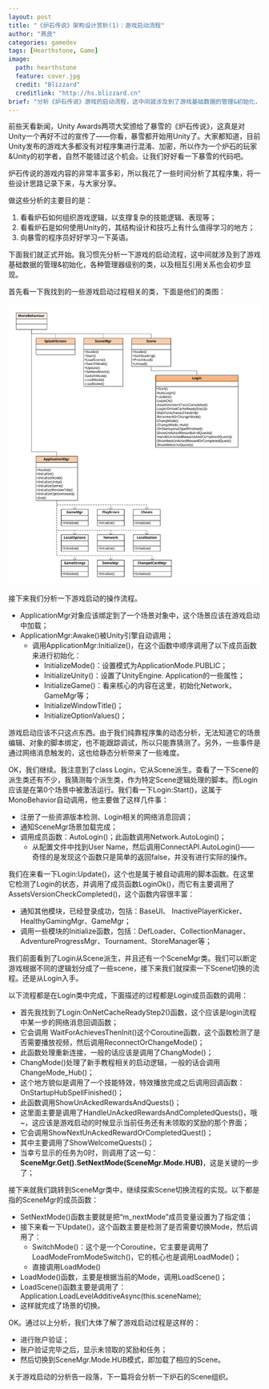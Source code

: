```yaml
---
layout: post
title: "《炉石传说》架构设计赏析(1)：游戏启动流程"
author: "燕良"
categories: gamedev
tags: [Hearthstone, Game]
image:
  path: hearthstone
  feature: cover.jpg
  credit: "Blizzard"
  creditlink: "http://hs.blizzard.cn"
brief: "分析《炉石传说》游戏的启动流程，这中间就涉及到了游戏基础数据的管理&初始化，各种管理器级别的类，以及相互引用关系。"
---
```


前些天看新闻，Unity Awards两项大奖颁给了暴雪的《炉石传说》，这真是对Unity一个再好不过的宣传了——你看，暴雪都开始用Unity了。大家都知道，目前Unity发布的游戏大多都没有对程序集进行混淆、加密，所以作为一个炉石的玩家&Unity的初学者，自然不能错过这个机会。让我们好好看一下暴雪的代码吧。  
  
炉石传说的游戏内容的非常丰富多彩，所以我花了一些时间分析了其程序集，将一些设计思路记录下来，与大家分享。  
  
做这些分析的主要目的是：

1. 看看炉石如何组织游戏逻辑，以支撑复杂的技能逻辑、表现等；
1. 看看炉石是如何使用Unity的，其结构设计和技巧上有什么值得学习的地方；
1. 向暴雪的程序员好好学习一下英语。

下面我们就正式开始。我习惯先分析一下游戏的启动流程，这中间就涉及到了游戏基础数据的管理&初始化，各种管理器级别的类，以及相互引用关系也会初步显现。  

首先看一下我找到的一些游戏启动过程相关的类，下面是他们的类图：  
  
![UML](/assets/img/hearthstone/uml_startup.svg)  
  
接下来我们分析一下游戏启动的操作流程。

* ApplicationMgr对象应该绑定到了一个场景对象中，这个场景应该在游戏启动中加载；
* ApplicationMgr:Awake()被Unity引擎自动调用；
	* 调用ApplicationMgr:Initialize()，在这个函数中顺序调用了以下成员函数来进行初始化：
		* InitializeMode()：设置模式为ApplicationMode.PUBLIC；
		* InitializeUnity()：设置了UnityEngine. Application的一些属性；
		* InitializeGame()：看来核心的内容在这里，初始化Network，GameMgr等；
		* InitializeWindowTitle()；
		* InitializeOptionValues()；
  		
游戏启动应该不只这点东西。由于我们纯靠程序集的动态分析，无法知道它的场景编辑、对象的脚本绑定，也不能跟踪调试，所以只能靠猜测了。另外，一些事件是通过网络消息触发的，这也给静态分析带来了一些难度。  

OK，我们继续。我注意到了class Login，它从Scene派生。查看了一下Scene的派生类还有不少，我猜测每个派生类，作为特定Scene逻辑处理的脚本。而Login应该是在第0个场景中被激活运行。我们看一下Login:Start()，这属于MonoBehavior自动调用，他主要做了这样几件事：

* 注册了一些资源版本检测、Login相关的网络消息回调；
* 通知SceneMgr场景加载完成；
* 调用成员函数：AutoLogin()；此函数调用Network.AutoLogin()；
	* 从配置文件中找到User Name，然后调用ConnectAPI.AutoLogin()——奇怪的是发现这个函数只是简单的返回false，并没有进行实际的操作。
  	
我们在来看一下Login:Update()，这个也是属于被自动调用的脚本函数。在这里它检测了Login的状态，并调用了成员函数LoginOk()，而它有主要调用了AssetsVersionCheckCompleted()，这个函数内容很丰富：  

* 通知其他模块，已经登录成功，包括：BaseUI、 InactivePlayerKicker、HealthyGamingMgr、GameMgr；
* 调用一些模块的Initialize函数，包括：DefLoader、CollectionManager、AdventureProgressMgr、Tournament、StoreManager等；  
  
我们前面看到了Login从Scene派生，并且还有一个SceneMgr类。我们可以断定游戏根据不同的逻辑划分成了一些scene，接下来我们就探索一下Scene切换的流程。还是从Login入手。  
  
以下流程都是在Login类中完成，下面描述的过程都是Login成员函数的调用：

* 首先我找到了Login:OnNetCacheReadyStep2()函数，这个应该是login流程中某一步的网络消息回调函数；
* 它会调用 WaitForAchievesThenInit()这个Coroutine函数，这个函数检测了是否需要播放视频，然后调用ReconnectOrChangeMode()；
* 此函数处理重新连接，一般的话应该是调用了ChangMode()；
* ChangMode()处理了新手教程相关的启动逻辑，一般的话会调用ChangeMode_Hub()；
* 这个地方貌似是调用了一个技能特效，特效播放完成之后调用回调函数：OnStartupHubSpellFinished()；
* 此函数调用ShowUnAckedRewardsAndQuests()；
* 这里面主要是调用了HandleUnAckedRewardsAndCompletedQuests()，哦~，这应该是游戏启动的时候显示当前任务还有未领取的奖励的那个界面；
* 它会调用ShowNextUnAckedRewardOrCompletedQuest()；
* 其中主要调用了ShowWelcomeQuests()；
* 当幸亏显示的任务为0时，则调用了这一句：**SceneMgr.Get().SetNextMode(SceneMgr.Mode.HUB)**，这是关键的一步了；
  
接下来就我们跳转到SceneMgr类中，继续探索Scene切换流程的实现。以下都是指的SceneMgr的成员函数：

* SetNextMode()函数主要就是把“m_nextMode”成员变量设置为了指定值；
* 接下来看一下Update()，这个函数主要是检测了是否需要切换Mode，然后调用了：
	* SwitchMode()：这个是一个Coroutine，它主要是调用了LoadModeFromModeSwitch()，它的核心也是调用LoadMode()；
	* 直接调用LoadMode()
* LoadMode()函数，主要是根据当前的Mode，调用LoadScene()；
* LoadScene()函数主要是调用了： Application.LoadLevelAdditiveAsync(this.sceneName);
* 这样就完成了场景的切换。
  
OK。通过以上分析，我们大体了解了游戏启动过程是这样的：
* 进行账户验证；
* 账户验证完毕之后，显示未领取的奖励和任务；
* 然后切换到SceneMgr.Mode.HUB模式，即加载了相应的Scene。
  
关于游戏启动的分析告一段落，下一篇将会分析一下炉石的Scene组织。